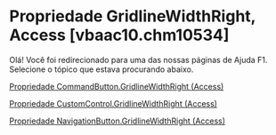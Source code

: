 
# Propriedade GridlineWidthRight, Access [vbaac10.chm10534]

Olá! Você foi redirecionado para uma das nossas páginas de Ajuda F1. Selecione o tópico que estava procurando abaixo.

[Propriedade CommandButton.GridlineWidthRight (Access)](http://msdn.microsoft.com/library/f3d0cd61-c03c-92ba-6b5e-030d1efed9c5%28Office.15%29.aspx)

[Propriedade CustomControl.GridlineWidthRight (Access)](http://msdn.microsoft.com/library/ac6c59a2-c074-6678-29fc-200ed3e6b6a9%28Office.15%29.aspx)

[Propriedade NavigationButton.GridlineWidthRight (Access)](http://msdn.microsoft.com/library/56895703-7936-104c-574c-a1d223936e9a%28Office.15%29.aspx)
